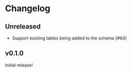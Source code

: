 # Changelog

## Unreleased

- Support existing tables being added to the schema [#64]

## v0.1.0

Initial release!